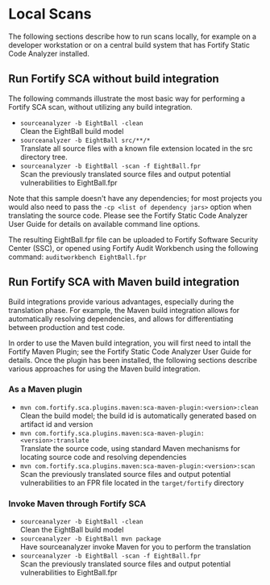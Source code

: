 # Local Scans

The following sections describe how to run scans locally, for example on a developer workstation
or on a central build system that has Fortify Static Code Analyzer installed.

## Run Fortify SCA without build integration

The following commands illustrate the most basic way for performing a Fortify SCA scan, without
utilizing any build integration.

* `sourceanalyzer -b EightBall -clean`  
    Clean the EightBall build model
* `sourceanalyzer -b EightBall src/**/*`  
    Translate all source files with a known file extension located in the src directory tree. 
* `sourceanalyzer -b EightBall -scan -f EightBall.fpr`  
    Scan the previously translated source files and output potential vulnerabilities to EightBall.fpr

Note that this sample doesn't have any dependencies; for most projects you would also need to pass the 
`-cp <list of dependency jars>` option when translating the source code. Please see the Fortify Static 
Code Analyzer User Guide for details on available command line options.

The resulting EightBall.fpr file can be uploaded to Fortify Software Security Center (SSC), or opened using
Fortify Audit Workbench using the following command: `auditworkbench EightBall.fpr`

## Run Fortify SCA with Maven build integration

Build integrations provide various advantages, especially during the translation phase. For example,
the Maven build integration allows for automatically resolving dependencies, and allows for differentiating
between production and test code.

In order to use the Maven build integration, you will first need to intall the Fortify Maven Plugin; see the
Fortify Static Code Analyzer User Guide for details. Once the plugin has been installed, the following sections
describe various approaches for using the Maven build integration.

### As a Maven plugin

* `mvn com.fortify.sca.plugins.maven:sca-maven-plugin:<version>:clean`  
    Clean the build model; the build id is automatically generated based on artifact id and version
* `mvn com.fortify.sca.plugins.maven:sca-maven-plugin:<version>:translate`  
    Translate the source code, using standard Maven mechanisms for locating source code and resolving dependencies
* `mvn com.fortify.sca.plugins.maven:sca-maven-plugin:<version>:scan`  
    Scan the previously translated source files and output potential vulnerabilities to an FPR file located in the `target/fortify` directory

### Invoke Maven through Fortify SCA

* `sourceanalyzer -b EightBall -clean`  
    Clean the EightBall build model
* `sourceanalyzer -b EightBall mvn package`  
    Have sourceanalyzer invoke Maven for you to perform the translation 
* `sourceanalyzer -b EightBall -scan -f EightBall.fpr`  
    Scan the previously translated source files and output potential vulnerabilities to EightBall.fpr
